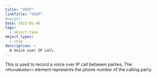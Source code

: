 ```yaml
---
title: "VOIP"
linkTitle: "VOIP"
#weight:
date: 2022-05-06
tags:
  - object-type
object_types:
  - voip
description: >
  A Voice over IP call.
---
```


This is used to record a voice over IP call between parties.
The `<PhoneNumber>` element represents the phone number of the calling party.
